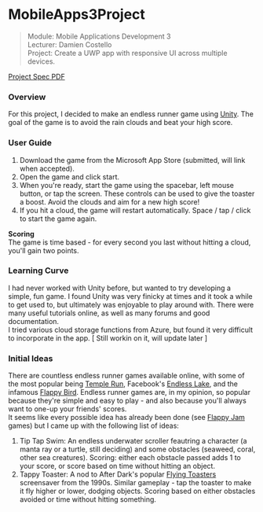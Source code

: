 # MobileApps3Project
> Module: Mobile Applications Development 3  
> Lecturer: Damien Costello  
> Project: Create a UWP app with responsive UI across multiple devices.

[Project Spec PDF](https://learnonline.gmit.ie/pluginfile.php/187530/mod_resource/content/0/Mobile%20Applications%20Development%202%20-%20Project.pdf)  

### Overview
For this project, I decided to make an endless runner game using [Unity](https://unity3d.com/). The goal of the game is to avoid the rain clouds and beat your high score.

### User Guide
1. Download the game from the Microsoft App Store (submitted, will link when accepted).  
2. Open the game and click start.  
3. When you're ready, start the game using the spacebar, left mouse button, or tap the screen. These controls can be used to give the toaster a boost. Avoid the clouds and aim for a new high score!  
4. If you hit a cloud, the game will restart automatically. Space / tap / click to start the game again. 

**Scoring**  
The game is time based - for every second you last without hitting a cloud, you'll gain two points.

### Learning Curve  
I had never worked with Unity before, but wanted to try developing a simple, fun game. I found Unity was very finicky at times and it took a while to get used to, but ultimately was enjoyable to play around with. There were many useful tutorials online, as well as many forums and good documentation.  
I tried various cloud storage functions from Azure, but found it very difficult to incorporate in the app.  [ Still workin on it, will update later ]


### Initial Ideas
There are countless endless runner games available online, with some of the most popular being [Temple Run](https://www.microsoft.com/en-us/store/p/temple-run/9wzdncrfj3w3?SilentAuth=1&wa=wsignin1.0), Facebook's [Endless Lake](https://play.google.com/store/apps/details?id=com.spilgames.EndlessLake&hl=en), and the infamous [Flappy Bird](http://flappybird.io/). Endless runner games are, in my opinion, so popular because they're simple and easy to play - and also because you'll always want to one-up your friends' scores.  
It seems like every possible idea has already been done (see [Flappy Jam](https://itch.io/jam/flappyjam) games) but I came up with the following list of ideas:  
1. Tip Tap Swim: An endless underwater scroller feautring a character (a manta ray or a turtle, still deciding) and some obstacles (seaweed, coral, other sea creatures). Scoring: either each obstacle passed adds 1 to your score, or score based on time without hitting an object.
2. Tappy Toaster: A nod to After Dark's popular [Flying Toasters](https://en.wikipedia.org/wiki/After_Dark_(software)#Flying_Toasters) screensaver from the 1990s. Similar gameplay - tap the toaster to make it fly higher or lower, dodging objects. Scoring based on either obstacles avoided or time without hitting something.  



